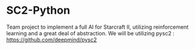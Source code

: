 # SC2-Python
Team project to implement a full AI for Starcraft II, utilizing reinforcement learning and a great deal of abstraction.
We will be utilizing pysc2 : https://github.com/deepmind/pysc2
